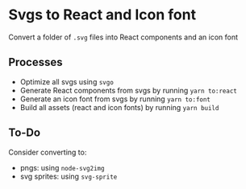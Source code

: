 # Svgs to React and Icon font

Convert a folder of `.svg` files into React components and an icon font

## Processes

- Optimize all svgs using `svgo`
- Generate React components from svgs by running `yarn to:react`
- Generate an icon font from svgs by running `yarn to:font`
- Build all assets (react and icon fonts) by running `yarn build`

## To-Do

Consider converting to:

- pngs: using `node-svg2img`
- svg sprites: using `svg-sprite`
